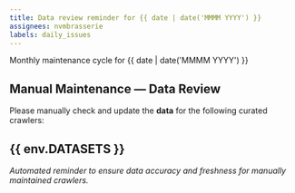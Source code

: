 ```yaml
---
title: Data review reminder for {{ date | date('MMMM YYYY') }}
assignees: nvmbrasserie
labels: daily_issues
---
```

Monthly maintenance cycle for {{ date | date('MMMM YYYY') }}

## Manual Maintenance — Data Review

Please manually check and update the **data** for the following curated crawlers:

{{ env.DATASETS }}
---

*Automated reminder to ensure data accuracy and freshness for manually maintained crawlers.*